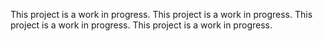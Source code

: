 
This project is a work in progress. This project is a work in progress.
This project is a work in progress. This project is a work in progress.
